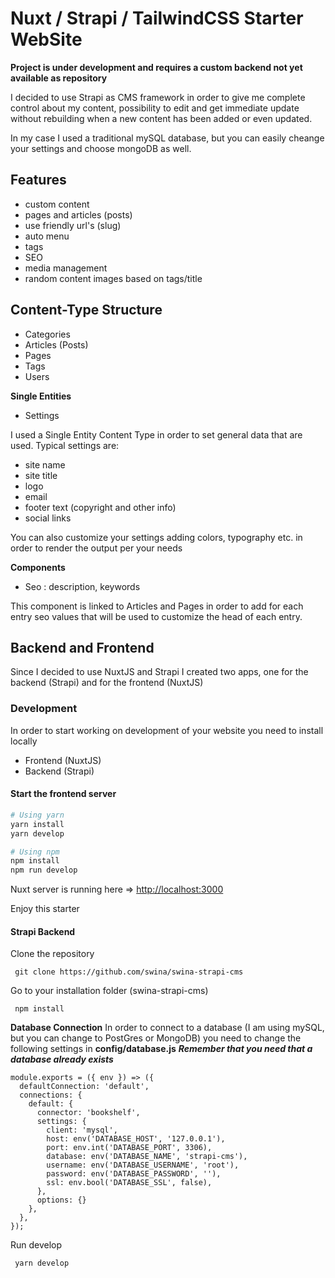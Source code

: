# Nuxt / Strapi / TailwindCSS Starter WebSite

**Project is under development and requires a custom backend not yet available as repository**

I decided to use Strapi as CMS framework in order to give me complete control about my content, possibility to edit and get immediate update without rebuilding when a new content has been added or even updated. 

In my case I used a traditional mySQL database, but you can easily cheange your settings and choose mongoDB as well.

## Features
- custom content
- pages and articles (posts)
- use friendly url's (slug)
- auto menu
- tags
- SEO 
- media management 
- random content images based on tags/title

## Content-Type Structure

- Categories
- Articles (Posts)
- Pages
- Tags
- Users

**Single Entities**
- Settings

I used a Single Entity Content Type in order to set general data that are used. Typical settings are:

- site name
- site title
- logo
- email
- footer text (copyright and other info)
- social links

You can also customize your settings adding colors, typography etc. in order to  render the output per your needs


**Components**

- Seo :   description, keywords
 
This component is linked to Articles and Pages in order to add for each entry seo values that will be used to customize the head of each entry.


## Backend and Frontend

Since I decided to use NuxtJS and Strapi I created two apps, one for the backend (Strapi) and for the frontend (NuxtJS)

### Development 
In order to start working on development of your website you need to install locally 
- Frontend (NuxtJS)
- Backend (Strapi)

#### Start the frontend server

```bash
# Using yarn
yarn install
yarn develop

# Using npm
npm install
npm run develop
```

Nuxt server is running here => [http://localhost:3000](http://localhost:3000)

Enjoy this starter


#### Strapi Backend

Clone the repository

``` git clone https://github.com/swina/swina-strapi-cms```


Go to your installation folder (swina-strapi-cms)

``` npm install```


**Database Connection**
In order to connect to a database (I am using mySQL, but you can change to PostGres or MongoDB) you need to change the following settings in **config/database.js**
***Remember that you need that a database already exists***


```
module.exports = ({ env }) => ({
  defaultConnection: 'default',
  connections: {
    default: {
      connector: 'bookshelf',
      settings: {
        client: 'mysql',
        host: env('DATABASE_HOST', '127.0.0.1'),
        port: env.int('DATABASE_PORT', 3306),
        database: env('DATABASE_NAME', 'strapi-cms'),
        username: env('DATABASE_USERNAME', 'root'),
        password: env('DATABASE_PASSWORD', ''),
        ssl: env.bool('DATABASE_SSL', false),
      },
      options: {}
    },
  },
});
```

Run develop

``` yarn develop```



